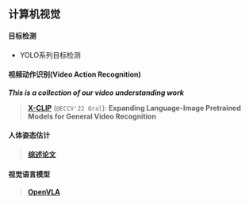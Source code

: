 ## 计算机视觉

#### 目标检测
* YOLO系列目标检测
#### 视频动作识别(Video Action Recognition)
***This is a collection of our video understanding work***
> [**X-CLIP**](./video_action_recognition/X-CLIP.md) (```@ECCV'22 Oral```): **Expanding Language-Image Pretrained Models for General Video Recognition**
#### 人体姿态估计
> [**综述论文**](./pose_estimation/survey.md)

#### 视觉语言模型

> [**OpenVLA**](./Vision_Language/OpenVLA.md)